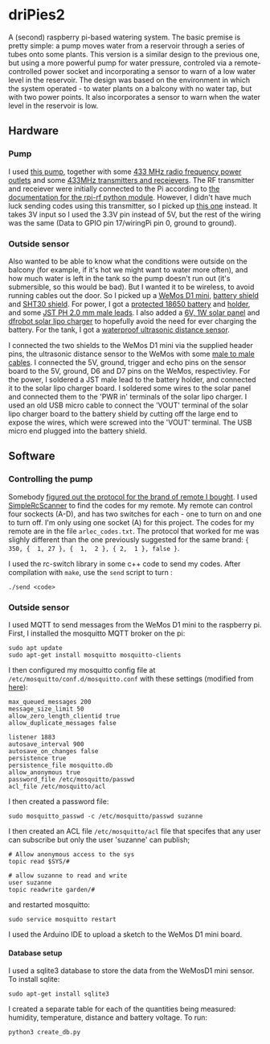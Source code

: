 # driPies2
A (second) raspberry pi-based watering system. The basic premise is pretty simple: a pump moves water from a reservoir through a series of tubes onto some plants.  This version is a similar design to the previous one, but using a more powerful pump for water pressure, controled via a remote-controlled power socket and incorporating a sensor to warn of a low water level in the reservoir.  The design was based on the environment in which the system operated - to water plants on a balcony with no water tap, but with two power points.  It also incorporates a sensor to warn when the water level in the reservoir is low.

## Hardware

### Pump
I used [this pump](https://www.bunnings.com.au/aquapro-ap550-water-feature-pump_p2810111), together with some [433 MHz radio frequency power outlets](https://www.bunnings.com.au/arlec-remote-controlled-power-outlet-twin-pack_p0095172) and some [433MHz transmitters and receievers](https://www.ebay.com/itm/1X-New-433Mhz-RF-Transmitter-Module-And-Receiver-Link-Kit-For-Arduino-ARM-MCU-WL/182549538034?hash=item2a80cce4f2:g:CFcAAOSw8hxbRvGm).  The RF transmitter and receiever were initially connected to the Pi according to [the documentation for the rpi-rf python module](https://pypi.org/project/rpi-rf/).  However, I didn't have much luck sending codes using this transmitter, so I picked up [this one](https://www.jaycar.com.au/wireless-modules-transmitter-433mhz/p/ZW3100) instead.  It takes 3V input so I used the 3.3V pin instead of 5V, but the rest of the wiring was the same (Data to GPIO pin 17/wiringPi pin 0, ground to ground).

### Outside sensor

Also wanted to be able to know what the conditions were outside on the balcony (for example, if it's hot we might want to water more often), and how much water is left in the tank so the pump doesn't run out (it's submersible, so this would be bad).  But I wanted it to be wireless, to avoid running cables out the door.  So I picked up a [WeMos D1 mini](https://docs.wemos.cc/en/latest/d1/d1_mini.html), [battery shield](https://docs.wemos.cc/en/latest/d1_mini_shiled/battery.html) and [SHT30 shield](https://docs.wemos.cc/en/latest/d1_mini_shiled/sht30.html).  For power, I got a [protected 18650 battery](https://www.jaycar.com.au/18650-2600mah-li-ion-protected-battery/p/SB2299) and [holder](https://www.jaycar.com.au/single-18650-battery-holder/p/PH9205), and some [JST PH 2.0 mm male leads](https://www.amazon.com.au/Shappy-Pieces-Connector-Silicone-Female/dp/B07449V33P).  I also added a [6V, 1W solar panel](https://www.ebay.com.au/itm/Solar-Panel-3-5V-to-18V-Mini-System-0-15W-to-4-2W/132954452525?ssPageName=STRK%3AMEBIDX%3AIT&var=432252785769&_trksid=p2060353.m2749.l2649) and [dfrobot solar lipo charger](https://www.dfrobot.com/product-1139.html) to hopefully avoid the need for ever charging the battery.  For the tank, I got a [waterproof ultrasonic distance sensor](https://www.amazon.com/Waterproof-Ultrasonic-Distance-Measuring-Transducer/dp/B01J5KZU8M/ref=as_li_ss_tl?ie=UTF8&qid=1549537345&sr=8-4&keywords=jsn-sr04t&linkCode=sl1&tag=makerguides-20&linkId=4cf1465a40860d88454c9889f290e594&language=en_US).  

I connected the two shields to the WeMos D1 mini via the supplied header pins, the ultrasonic distance sensor to the WeMos with some [male to male cables](https://www.ebay.com.au/itm/40pc-Dupont-Jump-Wire-Male-To-Male-Jumper-Ribbon-Cable-Lead-Breadboard-Arduino/312018849894?hash=item48a5c5d066:m:mZPu8krz2ptbK4v9815PFAg&var=610781429748).  I connected the 5V, ground, trigger and echo pins on the sensor board to the 5V, ground, D6 and D7 pins on the WeMos, respectivley.  For the power, I soldered a JST male lead to the battery holder, and connected it to the solar lipo charger board.  I soldered some wires to the solar panel and connected them to the 'PWR in' terminals of the solar lipo charger.  I used an old USB micro cable to connect the 'VOUT' terminal of the solar lipo charger board to the battery shield by cutting off the large end to expose the wires, which were screwed into the 'VOUT' terminal.  The USB micro end plugged into the battery shield.

## Software

### Controlling the pump
Somebody [figured out the protocol for the brand of remote I bought](https://github.com/sui77/rc-switch/wiki/Description-of-socket-protocols-from-different-brands-and-models).  I used [SimpleRcScanner](https://github.com/sui77/SimpleRcScanner) to find the codes for my remote.  My remote can control four sockects (A-D), and has two switches for each - one to turn on and one to turn off.  I'm only using one socket (A) for this project. The codes for my remote are in the file `arlec_codes.txt`.  The protocol that worked for me was slighly different than the one previously suggested for the same brand: `{ 350, {  1, 27 }, {  1,  2 }, { 2,  1 }, false }`.

I used the rc-switch library in some c++ code to send my codes.  After compilation with `make`, use the `send` script to turn :
```
./send <code>
```

### Outside sensor

I used MQTT to send messages from the WeMos D1 mini to the raspberry pi.  First, I installed the mosquitto MQTT broker on the pi:
```
sudo apt update
sudo apt-get install mosquitto mosquitto-clients
```
I then configured my mosquitto config file at `/etc/mosquitto/conf.d/mosquitto.conf` with these settings (modified from [here](https://learn.adafruit.com/diy-esp8266-home-security-with-lua-and-mqtt/configuring-mqtt-on-the-raspberry-pi)):

```
max_queued_messages 200
message_size_limit 50
allow_zero_length_clientid true
allow_duplicate_messages false
 
listener 1883
autosave_interval 900
autosave_on_changes false
persistence true
persistence_file mosquitto.db
allow_anonymous true
password_file /etc/mosquitto/passwd
acl_file /etc/mosquitto/acl
```
I then created a password file:

```
sudo mosquitto_passwd -c /etc/mosquitto/passwd suzanne
```

I then created an ACL file `/etc/mosquitto/acl` file that specifes that any user can subscribe but only the user 'suzanne' can publish;
```
# Allow anonymous access to the sys
topic read $SYS/#

# allow suzanne to read and write
user suzanne
topic readwrite garden/#
```
and restarted mosquitto:

```
sudo service mosquitto restart
```

I used the Arduino IDE to upload a sketch to the WeMos D1 mini board.

#### Database setup

I used a sqlite3 database to store the data from the WeMosD1 mini sensor.  To install sqlite:
```
sudo apt-get install sqlite3
```

I created a separate table for each of the quantities being measured: humidity, temperature, distance and battery voltage.  To run:
```
python3 create_db.py
```

